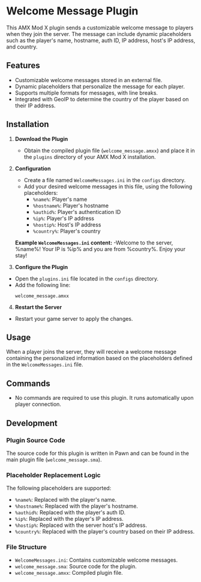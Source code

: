 # Welcome Message Plugin

This AMX Mod X plugin sends a customizable welcome message to players when they join the server. The message can include dynamic placeholders such as the player's name, hostname, auth ID, IP address, host's IP address, and country.

## Features

- Customizable welcome messages stored in an external file.
- Dynamic placeholders that personalize the message for each player.
- Supports multiple formats for messages, with line breaks.
- Integrated with GeoIP to determine the country of the player based on their IP address.

## Installation

1. **Download the Plugin**
   - Obtain the compiled plugin file (`welcome_message.amxx`) and place it in the `plugins` directory of your AMX Mod X installation.

2. **Configuration**
   - Create a file named `WelcomeMessages.ini` in the `configs` directory.
   - Add your desired welcome messages in this file, using the following placeholders:
     - `%name%`: Player's name
     - `%hostname%`: Player's hostname
     - `%authid%`: Player's authentication ID
     - `%ip%`: Player's IP address
     - `%hostip%`: Host's IP address
     - `%country%`: Player's country

   **Example `WelcomeMessages.ini` content:**
	-Welcome to the server, %name%! Your IP is %ip% and you are from %country%. Enjoy your stay!

3. **Configure the Plugin**
- Open the `plugins.ini` file located in the `configs` directory.
- Add the following line:
  ```
  welcome_message.amxx
  ```

4. **Restart the Server**
- Restart your game server to apply the changes.

## Usage

When a player joins the server, they will receive a welcome message containing the personalized information based on the placeholders defined in the `WelcomeMessages.ini` file.

## Commands

- No commands are required to use this plugin. It runs automatically upon player connection.

## Development

### Plugin Source Code

The source code for this plugin is written in Pawn and can be found in the main plugin file (`welcome_message.sma`). 

### Placeholder Replacement Logic

The following placeholders are supported:
- `%name%`: Replaced with the player's name.
- `%hostname%`: Replaced with the player's hostname.
- `%authid%`: Replaced with the player's auth ID.
- `%ip%`: Replaced with the player's IP address.
- `%hostip%`: Replaced with the server host's IP address.
- `%country%`: Replaced with the player's country based on their IP address.

### File Structure

- `WelcomeMessages.ini`: Contains customizable welcome messages.
- `welcome_message.sma`: Source code for the plugin.
- `welcome_message.amxx`: Compiled plugin file.



